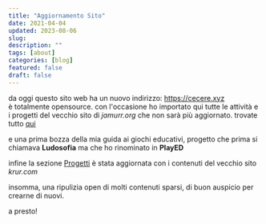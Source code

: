 ```yaml
---
title: "Aggiornamento Sito"
date: 2021-04-04
updated: 2023-08-06
slug:
description: ""
tags: [about]
categories: [blog]
featured: false
draft: false
---
```

da oggi questo sito web ha un nuovo indirizzo: <https://cecere.xyz>  
è totalmente opensource.
con l'occasione ho importato qui tutte le attività e i progetti del vecchio sito di _jamurr.org_ che non sarà più aggiornato. trovate tutto [qui](https://2042ed.org)

e una prima bozza della mia guida ai giochi educativi, progetto che prima si chiamava **Ludosofia** ma che ho rinominato in **PlayED**

infine la sezione [Progetti](../../../project/index.md) è stata aggiornata con i contenuti del vecchio sito _krur.com_

insomma, una ripulizia open di molti contenuti sparsi, di buon auspicio per crearne di nuovi.

a presto!
